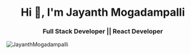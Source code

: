 <h1 align="center">Hi 👋, I'm Jayanth Mogadampalli</h1>
<h3 align="center">Full Stack Developer || React Developer  </h3>
<p align="left"> <img src="https://komarev.com/ghpvc/?username=JayanthMogadampalli" alt="JayanthMogadampalli" /> </p>

<!--
**JayanthMogadampalli/JayanthMogadampalli** is a ✨ _special_ ✨ repository because its `README.md` (this file) appears on your GitHub profile.

Here are some ideas to get you started:

- 🔭 I’m currently working on **Bolt-js**
- 🌱 I’m currently learning  **Angular**
- 👯 I’m looking to collaborate on  **ReactJS,Angular**

- 💬  Ask me about **ReactJS, Javascript, Bolt-js, NodeJs, Typescript, Data Structures and Algorithms**
- 📫 How to reach me: **jayu6766@gmail.com**
- ⚡ Fun fact: **I wrote few fictional stories.Want to be Author someday**

<img align="left" src="https://github-readme-stats.vercel.app/api/top-langs/?username=Jayanth,ogadampalli&layout=compact&hide=html&theme=radical" alt="JayanthMogadampalli" />

<img align="center" src="https://github-readme-stats.vercel.app/api?username=harshcasper&show_icons=true&theme=radical" alt="harshcasper" />

<p align="center">
</a>
<a href="https://www.linkedin.com/in/jayanth-mogadampalli-096735156/" target="blank"><img align="center" src="https://cdn.jsdelivr.net/npm/simple-icons@3.0.1/icons/linkedin.svg" alt="jayanth_mogadampalli" height="30" width="30" /></a>
<a href="https://www.instagram.com/jayanth_mogadampalli/" target="blank"><img align="center" src="https://cdn.jsdelivr.net/npm/simple-icons@3.0.1/icons/instagram.svg" alt="jayanth_mogadampalli" height="30" width="30" /></a>
<a href="https://medium.com/@jayu6766" target="blank"><img align="center" src="https://cdn.jsdelivr.net/npm/simple-icons@3.0.1/icons/medium.svg" alt="@jayanthm" height="30" width="30" /></a>
</p>


-->

